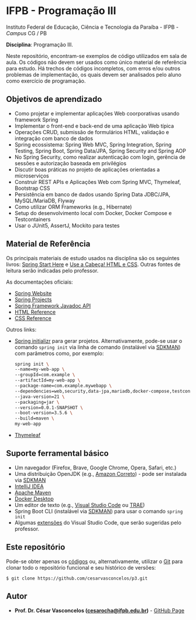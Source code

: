 # IFPB - Programação III

Instituto Federal de Educação, Ciência e Tecnologia da Paraíba - IFPB - *Campus*
CG  / PB

**Disciplina**: Programação III.

Neste repositório, encontram-se exemplos de código utilizados em sala de aula.
Os códigos não devem ser usados como único material de referência para estudo.
Há trechos de códigos incompletos, com erros e/ou outros problemas de
implementação, os quais devem ser analisados pelo aluno como exercício de
programação.

## Objetivos de aprendizado

- Como projetar e implementar aplicações Web coorporativas usando framework Spring
- Implementar o front-end e back-end de uma aplicação Web típica
- Operações CRUD, submissão de formulários HTML, validação e integração com banco de dados
- Spring ecossistema: Spring Web MVC, Spring Integration, Spring Testing, Spring Boot, Spring
  Data/JPA, Spring Security and Spring AOP
- No Spring Security, como realizar autenticação com login, gerência de sessões e autorização baseada em privilégios
- Discutir boas práticas no projeto de aplicações orientadas a microserviços
- Construir REST APIs e Aplicações Web com Spring MVC, Thymeleaf, Bootstrap CSS
- Persistência em banco de dados usando Spring Data JDBC/JPA, MySQL/MariaDB, Flyway
- Como utilizar ORM Frameworks (e.g., Hibernate)
- Setup do desenvolvimento local com Docker, Docker Compose e Testcontainers
- Usar o JUnit5, AssertJ, Mockito para testes

## Material de Referência

Os principais materiais de estudo usados na disciplina são os seguintes livros: [Spring Start
Here](https://www.manning.com/books/spring-start-here) e [Use a Cabeça! HTML e
CSS](https://www.amazon.com.br/Use-Cabe%C3%A7a-HTML-Eric-Freeman/dp/8576088622).
Outras fontes de leitura serão indicadas pelo professor.

As documentações oficiais:

- [Spring Website](https://spring.io/)
- [Spring Projects](https://spring.io/projects)
- [Spring Framework Javadoc API](https://docs.spring.io/spring-framework/docs/current/javadoc-api/)
- [HTML Reference](https://developer.mozilla.org/en-US/docs/Web/HTML/Reference)
- [CSS Reference](https://developer.mozilla.org/en-US/docs/Web/CSS/Reference)

Outros links:

- [Spring initializr](https://start.spring.io/) para gerar projetos. Alternativamente, pode-se usar
  o comando `spring init` via linha de comando (instalável via [SDKMAN](https://sdkman.io/)) com
  parâmetros como, por exemplo:
  ```bash
  spring init \
  --name=my-web-app \
  --groupId=com.example \
  --artifactId=my-web-app \
  --package-name=com.example.mywebapp \
  --dependencies=web,security,data-jpa,mariadb,docker-compose,testcontainers,thymeleaf,validation,flyway \
  --java-version=21 \
  --packaging=jar \
  --version=0.0.1-SNAPSHOT \
  --boot-version=3.5.6 \
  --build=maven \
  my-web-app
  ```
- [Thymeleaf](https://www.thymeleaf.org/)

## Suporte ferramental básico

- Um navegador (Firefox, Brave, Google Chrome, Opera, Safari, etc.)
- Uma distribuição OpenJDK (e.g., [Amazon Correto](https://aws.amazon.com/corretto/)) - pode ser instalada via [SDKMAN](https://sdkman.io/)
- [IntelliJ IDEA](https://www.jetbrains.com/idea/)
- [Apache Maven](https://maven.apache.org/)
- [Docker Desktop](https://docs.docker.com/get-started/get-docker/)
- Um editor de texto (e.g., [Visual Studio Code](https://code.visualstudio.com/) ou [TRAE](https://trae.ai/))
- Spring Boot CLI (instalável via [SDKMAN](https://sdkman.io/)) para usar o comando `spring init`
- Algumas [extensões](https://marketplace.visualstudio.com/vscode) do Visual Studio Code, que serão sugeridas pelo professor.

## Este repositório

Pode-se obter apenas os [códigos](https://github.com/cesarvasconcelos/daweb1/archive/master.zip) ou, alternativamente, utilizar o [Git](https://git-scm.com/) para clonar todo o repositório funcional e seu histórico de versões:

```
$ git clone https://github.com/cesarvasconcelos/p3.git
```

## Autor

* **Prof. Dr. César Vasconcelos (cesarocha@ifpb.edu.br)** - [GitHub Page](https://github.com/cesarvasconcelos)


